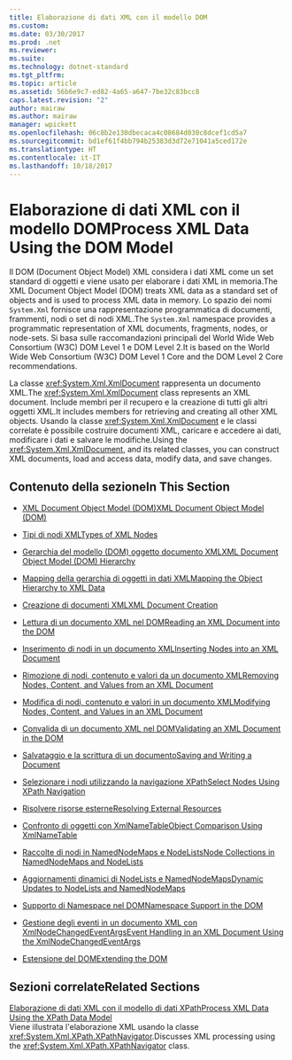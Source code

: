 ```yaml
---
title: Elaborazione di dati XML con il modello DOM
ms.custom: 
ms.date: 03/30/2017
ms.prod: .net
ms.reviewer: 
ms.suite: 
ms.technology: dotnet-standard
ms.tgt_pltfrm: 
ms.topic: article
ms.assetid: 56b6e9c7-ed82-4a65-a647-7be32c83bcc8
caps.latest.revision: "2"
author: mairaw
ms.author: mairaw
manager: wpickett
ms.openlocfilehash: 06c8b2e130dbecaca4c08684d030c8dcef1cd5a7
ms.sourcegitcommit: bd1ef61f4bb794b25383d3d72e71041a5ced172e
ms.translationtype: HT
ms.contentlocale: it-IT
ms.lasthandoff: 10/18/2017
---
```

# <a name="process-xml-data-using-the-dom-model"></a><span data-ttu-id="dcde6-102">Elaborazione di dati XML con il modello DOM</span><span class="sxs-lookup"><span data-stu-id="dcde6-102">Process XML Data Using the DOM Model</span></span>
<span data-ttu-id="dcde6-103">Il DOM (Document Object Model) XML considera i dati XML come un set standard di oggetti e viene usato per elaborare i dati XML in memoria.</span><span class="sxs-lookup"><span data-stu-id="dcde6-103">The XML Document Object Model (DOM) treats XML data as a standard set of objects and is used to process XML data in memory.</span></span> <span data-ttu-id="dcde6-104">Lo spazio dei nomi `System.Xml` fornisce una rappresentazione programmatica di documenti, frammenti, nodi o set di nodi XML.</span><span class="sxs-lookup"><span data-stu-id="dcde6-104">The `System.Xml` namespace provides a programmatic representation of XML documents, fragments, nodes, or node-sets.</span></span> <span data-ttu-id="dcde6-105">Si basa sulle raccomandazioni principali del World Wide Web Consortium (W3C) DOM Level 1 e DOM Level 2.</span><span class="sxs-lookup"><span data-stu-id="dcde6-105">It is based on the World Wide Web Consortium (W3C) DOM Level 1 Core and the DOM Level 2 Core recommendations.</span></span>  
  
 <span data-ttu-id="dcde6-106">La classe <xref:System.Xml.XmlDocument> rappresenta un documento XML.</span><span class="sxs-lookup"><span data-stu-id="dcde6-106">The <xref:System.Xml.XmlDocument> class represents an XML document.</span></span> <span data-ttu-id="dcde6-107">Include membri per il recupero e la creazione di tutti gli altri oggetti XML.</span><span class="sxs-lookup"><span data-stu-id="dcde6-107">It includes members for retrieving and creating all other XML objects.</span></span> <span data-ttu-id="dcde6-108">Usando la classe <xref:System.Xml.XmlDocument> e le classi correlate è possibile costruire documenti XML, caricare e accedere ai dati, modificare i dati e salvare le modifiche.</span><span class="sxs-lookup"><span data-stu-id="dcde6-108">Using the <xref:System.Xml.XmlDocument>, and its related classes, you can construct XML documents, load and access data, modify data, and save changes.</span></span>  
  
## <a name="in-this-section"></a><span data-ttu-id="dcde6-109">Contenuto della sezione</span><span class="sxs-lookup"><span data-stu-id="dcde6-109">In This Section</span></span>  
  
-   [<span data-ttu-id="dcde6-110">XML Document Object Model (DOM)</span><span class="sxs-lookup"><span data-stu-id="dcde6-110">XML Document Object Model (DOM)</span></span>](../../../../docs/standard/data/xml/xml-document-object-model-dom.md)  
  
-   [<span data-ttu-id="dcde6-111">Tipi di nodi XML</span><span class="sxs-lookup"><span data-stu-id="dcde6-111">Types of XML Nodes</span></span>](../../../../docs/standard/data/xml/types-of-xml-nodes.md)  
  
-   [<span data-ttu-id="dcde6-112">Gerarchia del modello (DOM) oggetto documento XML</span><span class="sxs-lookup"><span data-stu-id="dcde6-112">XML Document Object Model (DOM) Hierarchy</span></span>](../../../../docs/standard/data/xml/xml-document-object-model-dom-hierarchy.md)  
  
-   [<span data-ttu-id="dcde6-113">Mapping della gerarchia di oggetti in dati XML</span><span class="sxs-lookup"><span data-stu-id="dcde6-113">Mapping the Object Hierarchy to XML Data</span></span>](../../../../docs/standard/data/xml/mapping-the-object-hierarchy-to-xml-data.md)  
  
-   [<span data-ttu-id="dcde6-114">Creazione di documenti XML</span><span class="sxs-lookup"><span data-stu-id="dcde6-114">XML Document Creation</span></span>](../../../../docs/standard/data/xml/xml-document-creation.md)  
  
-   [<span data-ttu-id="dcde6-115">Lettura di un documento XML nel DOM</span><span class="sxs-lookup"><span data-stu-id="dcde6-115">Reading an XML Document into the DOM</span></span>](../../../../docs/standard/data/xml/reading-an-xml-document-into-the-dom.md)  
  
-   [<span data-ttu-id="dcde6-116">Inserimento di nodi in un documento XML</span><span class="sxs-lookup"><span data-stu-id="dcde6-116">Inserting Nodes into an XML Document</span></span>](../../../../docs/standard/data/xml/inserting-nodes-into-an-xml-document.md)  
  
-   [<span data-ttu-id="dcde6-117">Rimozione di nodi, contenuto e valori da un documento XML</span><span class="sxs-lookup"><span data-stu-id="dcde6-117">Removing Nodes, Content, and Values from an XML Document</span></span>](../../../../docs/standard/data/xml/removing-nodes-content-and-values-from-an-xml-document.md)  
  
-   [<span data-ttu-id="dcde6-118">Modifica di nodi, contenuto e valori in un documento XML</span><span class="sxs-lookup"><span data-stu-id="dcde6-118">Modifying Nodes, Content, and Values in an XML Document</span></span>](../../../../docs/standard/data/xml/modifying-nodes-content-and-values-in-an-xml-document.md)  
  
-   [<span data-ttu-id="dcde6-119">Convalida di un documento XML nel DOM</span><span class="sxs-lookup"><span data-stu-id="dcde6-119">Validating an XML Document in the DOM</span></span>](../../../../docs/standard/data/xml/validating-an-xml-document-in-the-dom.md)  
  
-   [<span data-ttu-id="dcde6-120">Salvataggio e la scrittura di un documento</span><span class="sxs-lookup"><span data-stu-id="dcde6-120">Saving and Writing a Document</span></span>](../../../../docs/standard/data/xml/saving-and-writing-a-document.md)  
  
-   [<span data-ttu-id="dcde6-121">Selezionare i nodi utilizzando la navigazione XPath</span><span class="sxs-lookup"><span data-stu-id="dcde6-121">Select Nodes Using XPath Navigation</span></span>](../../../../docs/standard/data/xml/select-nodes-using-xpath-navigation.md)  
  
-   [<span data-ttu-id="dcde6-122">Risolvere risorse esterne</span><span class="sxs-lookup"><span data-stu-id="dcde6-122">Resolving External Resources</span></span>](../../../../docs/standard/data/xml/resolving-external-resources.md)  
  
-   [<span data-ttu-id="dcde6-123">Confronto di oggetti con XmlNameTable</span><span class="sxs-lookup"><span data-stu-id="dcde6-123">Object Comparison Using XmlNameTable</span></span>](../../../../docs/standard/data/xml/object-comparison-using-xmlnametable.md)  
  
-   [<span data-ttu-id="dcde6-124">Raccolte di nodi in NamedNodeMaps e NodeLists</span><span class="sxs-lookup"><span data-stu-id="dcde6-124">Node Collections in NamedNodeMaps and NodeLists</span></span>](../../../../docs/standard/data/xml/node-collections-in-namednodemaps-and-nodelists.md)  
  
-   [<span data-ttu-id="dcde6-125">Aggiornamenti dinamici di NodeLists e NamedNodeMaps</span><span class="sxs-lookup"><span data-stu-id="dcde6-125">Dynamic Updates to NodeLists and NamedNodeMaps</span></span>](../../../../docs/standard/data/xml/dynamic-updates-to-nodelists-and-namednodemaps.md)  
  
-   [<span data-ttu-id="dcde6-126">Supporto di Namespace nel DOM</span><span class="sxs-lookup"><span data-stu-id="dcde6-126">Namespace Support in the DOM</span></span>](../../../../docs/standard/data/xml/namespace-support-in-the-dom.md)  
  
-   [<span data-ttu-id="dcde6-127">Gestione degli eventi in un documento XML con XmlNodeChangedEventArgs</span><span class="sxs-lookup"><span data-stu-id="dcde6-127">Event Handling in an XML Document Using the XmlNodeChangedEventArgs</span></span>](../../../../docs/standard/data/xml/event-handling-in-an-xml-document-using-the-xmlnodechangedeventargs.md)  
  
-   [<span data-ttu-id="dcde6-128">Estensione del DOM</span><span class="sxs-lookup"><span data-stu-id="dcde6-128">Extending the DOM</span></span>](../../../../docs/standard/data/xml/extending-the-dom.md)  
  
## <a name="related-sections"></a><span data-ttu-id="dcde6-129">Sezioni correlate</span><span class="sxs-lookup"><span data-stu-id="dcde6-129">Related Sections</span></span>  
 [<span data-ttu-id="dcde6-130">Elaborazione di dati XML con il modello di dati XPath</span><span class="sxs-lookup"><span data-stu-id="dcde6-130">Process XML Data Using the XPath Data Model</span></span>](../../../../docs/standard/data/xml/process-xml-data-using-the-xpath-data-model.md)  
 <span data-ttu-id="dcde6-131">Viene illustrata l'elaborazione XML usando la classe <xref:System.Xml.XPath.XPathNavigator>.</span><span class="sxs-lookup"><span data-stu-id="dcde6-131">Discusses XML processing using the <xref:System.Xml.XPath.XPathNavigator> class.</span></span>
